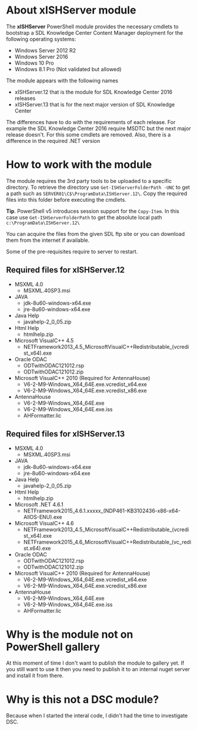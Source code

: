 # About xISHServer module

The **xISHServer** PowerShell module provides the necessary cmdlets to bootstrap a SDL Knowledge Center Content Manager deployment for the following operating systems:

- Windows Server 2012 R2
- Windows Server 2016
- Windows 10 Pro
- Windows 8.1 Pro (Not validated but allowed)

The module appears with the following names 

- xISHServer.12 that is the module for SDL Knowledge Center 2016 releases
- xISHServer.13 that is for the next major version of SDL Knowledge Center

The differences have to do with the requirements of each release. For example the SDL Knowledge Center 2016 require MSDTC but the next major release doesn't. 
For this some cmdlets are removed. 
Also, there is a difference in the required .NET version

# How to work with the module

The module requires the 3rd party tools to be uploaded to a specific directory. 
To retrieve the directory use `Get-ISHServerFolderPath -UNC` to get a path such as `SERVER01\C$\ProgramData\ISHServer.12\`. 
Copy the required files into this folder before executing the cmdlets.

**Tip**. PowerShell v5 introduces session support for the `Copy-Item`. In this case use `Get-ISHServerFolderPath` to get the absolute local path `c:\ProgramData\ISHServer.12\`

You can acquire the files from the given SDL ftp site or you can download them from the internet if available.

Some of the pre-requisites require to server to restart.

## Required files for xISHServer.12

- MSXML 4.0
  - MSXML.40SP3.msi
- JAVA
  - jdk-8u60-windows-x64.exe
  - jre-8u60-windows-x64.exe
- Java Help
  - javahelp-2_0_05.zip  
- Html Help  
  - htmlhelp.zip
- Microsoft VisualC++ 4.5
  - NETFramework2013_4.5_MicrosoftVisualC++Redistributable_(vcredist_x64).exe
- Oracle ODAC 
  - ODTwithODAC121012.rsp
  - ODTwithODAC121012.zip
- Microsoft VisualC++ 2010 (Required for AntennaHouse)
  - V6-2-M9-Windows_X64_64E.exe.vcredist_x64.exe
  - V6-2-M9-Windows_X64_64E.exe.vcredist_x86.exe
- AntennaHouse
  - V6-2-M9-Windows_X64_64E.exe
  - V6-2-M9-Windows_X64_64E.exe.iss
  - AHFormatter.lic
  
## Required files for xISHServer.13

- MSXML 4.0
  - MSXML.40SP3.msi
- JAVA
  - jdk-8u60-windows-x64.exe
  - jre-8u60-windows-x64.exe
- Java Help
  - javahelp-2_0_05.zip  
- Html Help  
  - htmlhelp.zip
- Microsoft .NET 4.6.1
  - NETFramework2015_4.6.1.xxxxx_(NDP461-KB3102436-x86-x64-AllOS-ENU).exe  
- Microsoft VisualC++ 4.6
  - NETFramework2013_4.5_MicrosoftVisualC++Redistributable_(vcredist_x64).exe
  - NETFramework2015_4.6_MicrosoftVisualC++Redistributable_(vc_redist.x64).exe
- Oracle ODAC 
  - ODTwithODAC121012.rsp
  - ODTwithODAC121012.zip
- Microsoft VisualC++ 2010 (Required for AntennaHouse)
  - V6-2-M9-Windows_X64_64E.exe.vcredist_x64.exe
  - V6-2-M9-Windows_X64_64E.exe.vcredist_x86.exe
- AntennaHouse
  - V6-2-M9-Windows_X64_64E.exe
  - V6-2-M9-Windows_X64_64E.exe.iss
  - AHFormatter.lic
  
# Why is the module not on PowerShell gallery

At this moment of time I don't want to publish the module to gallery yet. 
If you still want to use it then you need to publish it to an internal nuget server and install it from there.

# Why is this not a DSC module?

Because when I started the interal code, I didn't had the time to investigate DSC.
  
  
  
  

